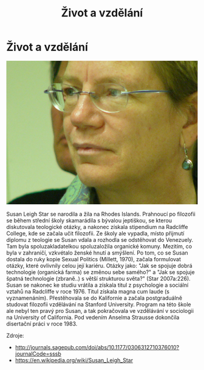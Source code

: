 ﻿---
layout: post
title: Život a vzdělání
---
 # Život a vzdělání
 ![Susan Leigh Star](/images/susan.jpg)



Susan Leigh Star se narodila a žila na Rhodes Islands. Prahnoucí po filozofii se během střední školy skamarádila s bývalou jeptiškou, se kterou diskutovala teologické otázky, a nakonec získala stipendium na Radcliffe College, kde se začala učit filozofii.
Ze školy ale vypadla, místo přijmutí diplomu z teologie se Susan vdala a rozhodla se odstěhovat do Venezuely. Tam byla spoluzakladatelkou spoluzaložila organické komuny. Mezitím, co byla v zahraničí, vzkvétalo ženské hnutí a smýšlení. Po tom, co se Susan dostala do ruky kopie Sexual Politics (Millett, 1970), začala formulovat otázky, které ovlivnily celou její kariéru. Otázky jako: "Jak se spojuje dobrá technologie (organická farma) se změnou sebe samého?" a "Jak se spojuje špatná technologie (zbraně..) s větší strukturou světa?" (Star 2007a:226). Susan se nakonec ke studiu vrátila a získala titul z psychologie a sociální vztahů na Radcliffe v roce 1976. Titul získala magna cum laude (s vyznamenáním).
Přestěhovala se do Kalifornie a začala postgraduálně studovat filozofii vzdělávání na Stanford University. Program na této škole ale nebyl ten pravý pro Susan, a tak pokračovala ve vzdělávání v sociologii na University of California. Pod vedením Anselma Strausse dokončila disertační práci v roce 1983.

Zdroje: 
- http://journals.sagepub.com/doi/abs/10.1177/0306312710376010?journalCode=sssb
- https://en.wikipedia.org/wiki/Susan_Leigh_Star

<a data-pin-do="embedPin" data-pin-lang="cs" href="https://cz.pinterest.com/pin/524739794069771366/"></a>
<script async defer src="//assets.pinterest.com/js/pinit.js"></script>